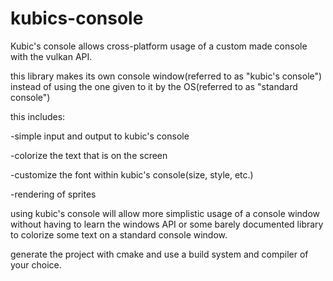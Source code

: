 # kubics-console
Kubic's console allows cross-platform usage of a custom made console with the vulkan API. 


this library makes its own console window(referred to as "kubic's console") instead of using the one
given to it by the OS(referred to as "standard console") 


this includes:

-simple input and output to kubic's console

-colorize the text that is on the screen

-customize the font within kubic's console(size, style, etc.)

-rendering of sprites


using kubic's console will allow more simplistic usage of a console window
without having to learn the windows API or some barely documented library
to colorize some text on a standard console window.


generate the project with cmake and use a build system and compiler of your choice.

